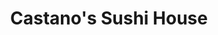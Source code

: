---
layout: place
title: "Castano's Sushi House"
permalink: /arkansas/searcy/castano-s-sushi-house.html
stateAbbr: AR
stateName: Arkansas
cityName: Searcy
place_id: ChIJzcx3f_Kp04cRQj3CZE2cHHY
photos:
  - name: >-
      places/ChIJzcx3f_Kp04cRQj3CZE2cHHY/photos/AeeoHcIluRSgdR244G2QFSzyO2blO6g4J1THmms50XW1ahQZJY6NhZIfWUztwPE7grmbrEnEg5zm8S00VxPAtDPu8aO52ySzOGGYO7gWlD1CqQKlb_JZMPEVWdr20bCguCYUPJ4PQSLEYmekJfk0Ua3zWDyFXQX4YleUjgkwXV5AeDxmMmCkGWoyxCzVkdCrBhlV33n4sxj3NunmZRADNS7hG8t1jI5QidfhZ738QEJP7hgnqihjdjeVs16dFg5hLH1tSoqkxjl0Wff2n82p9fuu2NDUW6k2Rmwh-9X0h2-dgNnnpg
    widthPx: 1808
    heightPx: 2048
    authorAttributions:
      - displayName: Castano's Sushi House
        uri: https://maps.google.com/maps/contrib/103983846922604219437
        photoUri: >-
          https://lh3.googleusercontent.com/a-/ALV-UjVUjs7vDJe11FJsDmhPDV_FyRzHWG45qeM09rvI4YlatHdhSaY=s100-p-k-no-mo
    flagContentUri: >-
      https://www.google.com/local/imagery/report/?cb_client=maps_api_places.places_api&image_key=!1e10!2sAF1QipMStZG5yzUZfRlS5iO5JhkdXWSxYQGfXpUcyUnH&hl=en-US
    googleMapsUri: >-
      https://www.google.com/maps/place//data=!3m4!1e2!3m2!1sAF1QipMStZG5yzUZfRlS5iO5JhkdXWSxYQGfXpUcyUnH!2e10!4m2!3m1!1s0x87d3a9f27f77cccd:0x761c9c4d64c23d42
  - name: >-
      places/ChIJzcx3f_Kp04cRQj3CZE2cHHY/photos/AeeoHcJjWcwi0OaqeEowsutAJAHYvG2U1d8fjRUIyrsTefUrsre4Gp6fVn1iIBfonrZbNlRolhyCdddJU5NehCw3XDE17Tww6aB1JPbe4uUdG9cgHE4U51vuTRqyl9bgHQ6ig-56Skw97Qo33TadZINmPOfHG5kf2c-dVSSnue1xJU3hqsd3K5d9hbKM_VWlFWolXX6NJN-yDbOBjam-416sTI9oZv8k8KT45LnSCOacJ_uGRjcZQalgLTkS9H2Ms9Mk4jWs_ls-r5-bNr651oFmCsO27XN3uaG1OR36jZjGPf01-w
    widthPx: 4032
    heightPx: 3024
    authorAttributions:
      - displayName: Castano's Sushi House
        uri: https://maps.google.com/maps/contrib/103983846922604219437
        photoUri: >-
          https://lh3.googleusercontent.com/a-/ALV-UjVUjs7vDJe11FJsDmhPDV_FyRzHWG45qeM09rvI4YlatHdhSaY=s100-p-k-no-mo
    flagContentUri: >-
      https://www.google.com/local/imagery/report/?cb_client=maps_api_places.places_api&image_key=!1e10!2sAF1QipPshWq3HfBmNrwKnU1TX3vZclVv3k3qE9tqIAlq&hl=en-US
    googleMapsUri: >-
      https://www.google.com/maps/place//data=!3m4!1e2!3m2!1sAF1QipPshWq3HfBmNrwKnU1TX3vZclVv3k3qE9tqIAlq!2e10!4m2!3m1!1s0x87d3a9f27f77cccd:0x761c9c4d64c23d42
  - name: >-
      places/ChIJzcx3f_Kp04cRQj3CZE2cHHY/photos/AeeoHcLYRY8fsjFu96fPNPubrhcJB_RzUOskZ0wIWM8jkBGYDFam2vLi6AGm2jSdta3s9GgaA8y3uRiuRhzqrHHoc-8JwXSZEoQmVdVUEP9J-he-oTYEBP3BHfA2AzdZJzPy_iqdwg84MD3B5OCvG9O9xDrhN_lbMIQgYN_z-Tkcpn3Abmu76qTh_oKXBdL8UI2MIS3PDLwq0MhjjXSck1WLLSU7FTSv9IdRiHu40ICNLDhvLNY9RnKhgEFayY6LzL4ftRkt9RGq1zDFxL8hLp-E-3dFifvt36LON8zfYYoIpe-5cWu2hLnLipMvHq3EkKTH36Is4F_lOM9pxd2rfkOV9O73FelQze-TBFaCH4QcHJAcoxkml9ie1p8VNtgMS8y6EE_IdEULEgAGgQ4i_oIfS9KMjV_GQvvot4U3wAom4VE-SdQ
    widthPx: 2992
    heightPx: 2992
    authorAttributions:
      - displayName: Alice's Lamb
        uri: https://maps.google.com/maps/contrib/106580167847372183153
        photoUri: >-
          https://lh3.googleusercontent.com/a-/ALV-UjVmSGoVEGy7SjZV8A0UUgU1rj9J9v15w3CWqPI5gJhN1NTNtLXfGA=s100-p-k-no-mo
    flagContentUri: >-
      https://www.google.com/local/imagery/report/?cb_client=maps_api_places.places_api&image_key=!1e10!2sCIHM0ogKEICAgMDwkJT7gwE&hl=en-US
    googleMapsUri: >-
      https://www.google.com/maps/place//data=!3m4!1e2!3m2!1sCIHM0ogKEICAgMDwkJT7gwE!2e10!4m2!3m1!1s0x87d3a9f27f77cccd:0x761c9c4d64c23d42
  - name: >-
      places/ChIJzcx3f_Kp04cRQj3CZE2cHHY/photos/AeeoHcLQdF_QDgFZ3phgzxNytcC0wgtrsM7yYYOx0aUVkFiU35ypSX2FBjJwMGwqcM_StJblKOFRSQfTWdaSVuqLAHlpEQL2m2dBG6XbQGytiflgXohaNfBxRWiBqF2qKg1ubeBY8ifPhaDx99OJmkBIwnTw2ZvLcST9Z6F4K7Y7H0eiAjqVnY6lrULMmhUdfvSgmSQZAIjCNx1i7ywQOrjUZb2jCw6NvC-L413t0chZfOGFVt_kArZvWUeA0NpSVAgfSMp2fPrhF_kmI0EaCh-ADx0MeDbh6zcmJjLSv6e7EgFk0g
    widthPx: 3006
    heightPx: 3809
    authorAttributions:
      - displayName: Castano's Sushi House
        uri: https://maps.google.com/maps/contrib/103983846922604219437
        photoUri: >-
          https://lh3.googleusercontent.com/a-/ALV-UjVUjs7vDJe11FJsDmhPDV_FyRzHWG45qeM09rvI4YlatHdhSaY=s100-p-k-no-mo
    flagContentUri: >-
      https://www.google.com/local/imagery/report/?cb_client=maps_api_places.places_api&image_key=!1e10!2sAF1QipOw5Wy5WN_5L_YFarDJQumpeqkY1ivWylUF2SRl&hl=en-US
    googleMapsUri: >-
      https://www.google.com/maps/place//data=!3m4!1e2!3m2!1sAF1QipOw5Wy5WN_5L_YFarDJQumpeqkY1ivWylUF2SRl!2e10!4m2!3m1!1s0x87d3a9f27f77cccd:0x761c9c4d64c23d42
  - name: >-
      places/ChIJzcx3f_Kp04cRQj3CZE2cHHY/photos/AeeoHcI1lBmX6AMkBcWih3geOEbB3YQTz0TDgAAsSAH2cwF8WxlwgB0oR4fYex7mZIgLL7ZFuGBACxJ194JZyQEWMkRAC7lkYsYzyBIxqf174gxkGTRyYH_EeftFuGrevlavUJNtvAuKcouZFZpGT7bfsA-QALE7wKW26msmA3ULHaXmpV_Wi9LhI7U9phfEEz5xY5ZqJVhTgbmK4vUJTLxSP-br7XjHn96E6qdP83UnOATIiHN-G1OIIPs_s_d9BszncQxh1rky9GDYRaZ_q3pA2tKY74ZtJDm09Ga9l1fYh3zD-2OBSXahjLQy6CP5om906CTy5m8xULDfpqzvaeunmddKtVqPe9EeFNrJFEjMED1dHax6jnXv18gAlDY85PdqjylnVNThb141AtV_xMt93qNj9mRAuhHs7mWPtNoMthxisxvY
    widthPx: 2992
    heightPx: 2992
    authorAttributions:
      - displayName: Alice's Lamb
        uri: https://maps.google.com/maps/contrib/106580167847372183153
        photoUri: >-
          https://lh3.googleusercontent.com/a-/ALV-UjVmSGoVEGy7SjZV8A0UUgU1rj9J9v15w3CWqPI5gJhN1NTNtLXfGA=s100-p-k-no-mo
    flagContentUri: >-
      https://www.google.com/local/imagery/report/?cb_client=maps_api_places.places_api&image_key=!1e10!2sCIHM0ogKEICAgIDPh8_i2gE&hl=en-US
    googleMapsUri: >-
      https://www.google.com/maps/place//data=!3m4!1e2!3m2!1sCIHM0ogKEICAgIDPh8_i2gE!2e10!4m2!3m1!1s0x87d3a9f27f77cccd:0x761c9c4d64c23d42
  - name: >-
      places/ChIJzcx3f_Kp04cRQj3CZE2cHHY/photos/AeeoHcLvasGThfoBHb4ruDS8uIZ4Mw4Ya5VYRChXjMNPkV_SCjPbRozLdZZiVnM9wY9rhwQBHE1xQpQ9ZQi79KP0__DUstK_kthOmF8MrtV8QYGkm2VH9nYi1E0Buvqgg9_6ErU9w67r3qXH_ABtA4DW9XP-A9BfYCAgMyYgske-ymF3wfqYIpVIPd5i_ule4sU4z0HwVbcbVFOfe6VJqKB_Nwiu0mtIcD95bkSL-7CBX_e-wtddVwDsXRWPsgVMJm-HKTsx0D6PCHr3N7CGMeWDDsZ7Zx5WrTnEWDGNxiLeZD1StA
    widthPx: 3023
    heightPx: 3589
    authorAttributions:
      - displayName: Castano's Sushi House
        uri: https://maps.google.com/maps/contrib/103983846922604219437
        photoUri: >-
          https://lh3.googleusercontent.com/a-/ALV-UjVUjs7vDJe11FJsDmhPDV_FyRzHWG45qeM09rvI4YlatHdhSaY=s100-p-k-no-mo
    flagContentUri: >-
      https://www.google.com/local/imagery/report/?cb_client=maps_api_places.places_api&image_key=!1e10!2sAF1QipOf71PmGHHj6VC7PkmSoGHKcWGajfi_2ugrpK5R&hl=en-US
    googleMapsUri: >-
      https://www.google.com/maps/place//data=!3m4!1e2!3m2!1sAF1QipOf71PmGHHj6VC7PkmSoGHKcWGajfi_2ugrpK5R!2e10!4m2!3m1!1s0x87d3a9f27f77cccd:0x761c9c4d64c23d42
  - name: >-
      places/ChIJzcx3f_Kp04cRQj3CZE2cHHY/photos/AeeoHcK9_t72Mqw0A4KwahdcfaqXlS_kpMssOGqQD7KcwXrOUAqOPRo-sc5vDGObGA0Jd4zTHFlx-Da_eWH2rj0cBb4dQoFYJ9ePttQ4prjJGenHygrkpOCl4HQYQqDkQ97pBX6Q6hi4-RMWlr_XCUQpC55L1NRe_sKhE9BSH262aXN_dqlKBOcg7ClSwqL6MnNxwUVjYAxARZKQdURRz7pWNjSLJgaxXmaImw6vRy_DQiUNRv2npz2_bsdzWNYs949iuVmlSO7--9gM69U3NWznKYg3v9G75CbKjNm1rQ-DgNPc7g3RaUJhlR7JD5HregfTXExAZvwL8Qq-qMnZBcD-JhmuZykRhF9l8NLQ7IyrKFYshaOOvPjMnGJcHrdY0JPDvvfhtd88F80B1AJYjuz_VtCWwEBemKCNI_k1WzLdff4twps
    widthPx: 4000
    heightPx: 3000
    authorAttributions:
      - displayName: Alice's Lamb
        uri: https://maps.google.com/maps/contrib/106580167847372183153
        photoUri: >-
          https://lh3.googleusercontent.com/a-/ALV-UjVmSGoVEGy7SjZV8A0UUgU1rj9J9v15w3CWqPI5gJhN1NTNtLXfGA=s100-p-k-no-mo
    flagContentUri: >-
      https://www.google.com/local/imagery/report/?cb_client=maps_api_places.places_api&image_key=!1e10!2sCIHM0ogKEICAgIDr3e7U9QE&hl=en-US
    googleMapsUri: >-
      https://www.google.com/maps/place//data=!3m4!1e2!3m2!1sCIHM0ogKEICAgIDr3e7U9QE!2e10!4m2!3m1!1s0x87d3a9f27f77cccd:0x761c9c4d64c23d42
  - name: >-
      places/ChIJzcx3f_Kp04cRQj3CZE2cHHY/photos/AeeoHcIzIFv6c1Nww3W3IX1Ao8jCP6C8rR9VPkZnL_bI_t8iSte7uYn2pWmJnTvqHrtVYaHRq0JpK6YBzaiAbWgYY9NVF_GJIa_z0PwjpHSFULOuI4UnH7BN21NeDYdsKbL8L_FW06igs2YPZot8RjINhKLz5X4S7cA8BuMe84E1svL2g_iR3KtQMamTYqNCktAIUzMF0g-mcTpvjPGM8PzFcsqr5Vf3zQxV4sIgGm2-_rRKXTUh7Rkb5M59-qDhNqnGhgvJCnlquwr9o1H9BIBPbB7BFVJD8IHlN0-ILItv8dWLAr42m4LJGTFWI0K5TnAb6NWnnGW3ebygjJIKGKm5wYghwMDnp6NQm20e8iGjP5tobZdwdVuue8PZHMvjQmKmkv-vjpeKSmFRZYyEYJ0RQ2NSyaJmondTcEIr85vLMUWapMpd
    widthPx: 3072
    heightPx: 4080
    authorAttributions:
      - displayName: Robin Machen
        uri: https://maps.google.com/maps/contrib/114717119440657708906
        photoUri: >-
          https://lh3.googleusercontent.com/a-/ALV-UjVpHNKwI7m-NCchq0u9_rups2TyInaAapTZifwMc4zyabVx9zmzkg=s100-p-k-no-mo
    flagContentUri: >-
      https://www.google.com/local/imagery/report/?cb_client=maps_api_places.places_api&image_key=!1e10!2sCIHM0ogKEICAgIC9odbT7AE&hl=en-US
    googleMapsUri: >-
      https://www.google.com/maps/place//data=!3m4!1e2!3m2!1sCIHM0ogKEICAgIC9odbT7AE!2e10!4m2!3m1!1s0x87d3a9f27f77cccd:0x761c9c4d64c23d42
  - name: >-
      places/ChIJzcx3f_Kp04cRQj3CZE2cHHY/photos/AeeoHcKFfVNpQfJkglqvLQeZdYOLePLkss6jP8yiwAkRrneRSxPKLj51q2xdAJgomnVbbDNol41mKahARtEd9_UTNKKlPmOJvOjCJSvnRLEyesakzIBfvh2oyu6Tg_lW7BHZ0_EmDCIevEvlun302VHZk2M_YrGdxeaandWJjStITXl6Wugcd9l6mopVhO6oVIjtXDFt6B8sq8si4_NAecxviB9gKM33MpzwuQpmmQYG7HhcNV__keIb-KupnVf0sC_6zCHUFTXsG34vzSbD-nv7yeBhxyfuVQbkY5QTBTMpSoYJ8cMKlP_JZ1ZXC9HazzKsiDhp5RMIJ2wGWhuaiiii1_BWtoc5iGkOcTyZQ39SaTKBKVp5U5eSZzPUrUFRFq7hUnlIUzm_82WHTLgclsL8UergYS3Jp6KmjNBWeJXvxViDeclh
    widthPx: 3000
    heightPx: 4000
    authorAttributions:
      - displayName: Alice's Lamb
        uri: https://maps.google.com/maps/contrib/106580167847372183153
        photoUri: >-
          https://lh3.googleusercontent.com/a-/ALV-UjVmSGoVEGy7SjZV8A0UUgU1rj9J9v15w3CWqPI5gJhN1NTNtLXfGA=s100-p-k-no-mo
    flagContentUri: >-
      https://www.google.com/local/imagery/report/?cb_client=maps_api_places.places_api&image_key=!1e10!2sCIHM0ogKEICAgIDbuoLv8gE&hl=en-US
    googleMapsUri: >-
      https://www.google.com/maps/place//data=!3m4!1e2!3m2!1sCIHM0ogKEICAgIDbuoLv8gE!2e10!4m2!3m1!1s0x87d3a9f27f77cccd:0x761c9c4d64c23d42
  - name: >-
      places/ChIJzcx3f_Kp04cRQj3CZE2cHHY/photos/AeeoHcKAkuafRM92ZdpSEo-FVi0YJqv653NNm3yuXjSPNmJRX0xB9kL5PJnSuOY4Cd8Xs6X_NGyrAlmis8pxnpal3OprdN2jJoEr26dxlz_Qe2WNAJ7URXaC3Paogfatj7EJo9-YnUvVY5pOlXlfusVm4brWweXOWYlCpEfLl4wq5EfunjdvD8E5Fp7jMBS6_4XpVJod9XKvanzEDqb0h0_YsZ5zaL3WHZ5cD4YB0uZxRXs29vrLFy8XpFOx7exMNzt6RTUh3H3ftYP28b-SD3zzgQmkO1Y5PNsjX3DEPkVPapWHcjn_l81fNlAZZr_JLDATGTZMQTu5BPQh_jBw2O2qlhYgDr8fT6PVELU10Fw6btgl3hP35gGPeS2KiI6f7L2vwgyMS-ny_WK7XvUJIbCl_O33mtMfHWH7P40PI61hE-VHZCez
    widthPx: 2992
    heightPx: 2992
    authorAttributions:
      - displayName: Alice's Lamb
        uri: https://maps.google.com/maps/contrib/106580167847372183153
        photoUri: >-
          https://lh3.googleusercontent.com/a-/ALV-UjVmSGoVEGy7SjZV8A0UUgU1rj9J9v15w3CWqPI5gJhN1NTNtLXfGA=s100-p-k-no-mo
    flagContentUri: >-
      https://www.google.com/local/imagery/report/?cb_client=maps_api_places.places_api&image_key=!1e10!2sCIHM0ogKEICAgMDwkJT7wwE&hl=en-US
    googleMapsUri: >-
      https://www.google.com/maps/place//data=!3m4!1e2!3m2!1sCIHM0ogKEICAgMDwkJT7wwE!2e10!4m2!3m1!1s0x87d3a9f27f77cccd:0x761c9c4d64c23d42
address: 2039 E Race Ave, Searcy, AR 72143, USA
street: 2039 E Race Ave
city: Searcy
state: AR
zip: '72143'
country: USA
neighborhood: null
latitude: '35.250263'
longitude: '-91.713077'
accessibility_options:
  wheelchairAccessibleParking: true
  wheelchairAccessibleEntrance: true
  wheelchairAccessibleSeating: true
business_status: OPERATIONAL
name: Castano's Sushi House
google_maps_links:
  directionsUri: >-
    https://www.google.com/maps/dir//''/data=!4m7!4m6!1m1!4e2!1m2!1m1!1s0x87d3a9f27f77cccd:0x761c9c4d64c23d42!3e0
  placeUri: https://maps.google.com/?cid=8510849252040260930
  writeAReviewUri: >-
    https://www.google.com/maps/place//data=!4m3!3m2!1s0x87d3a9f27f77cccd:0x761c9c4d64c23d42!12e1
  reviewsUri: >-
    https://www.google.com/maps/place//data=!4m4!3m3!1s0x87d3a9f27f77cccd:0x761c9c4d64c23d42!9m1!1b1
  photosUri: >-
    https://www.google.com/maps/place//data=!4m3!3m2!1s0x87d3a9f27f77cccd:0x761c9c4d64c23d42!10e5
primary_type: Sushi Restaurant
opening_hours:
  regular: null
  current: null
secondary_opening_hours:
  regular:
    weekdayDescriptions: null
    type: null
  current:
    weekdayDescriptions: null
    type: null
phone: (501) 268-8898
price_level: null
price_range: $10 &ndash; $20
rating: '4.8'
rating_count: 81
website: https://www.facebook.com/CastanosHouse?mibextid=LQQJ4d
description: null
reviews: null
parking_options: null
payment_options: null
allow_dogs: null
curbside_pickup: null
delivery: null
dine_in: null
good_for_children: null
good_for_groups: null
good_for_sports: null
live_music: null
menu_for_children: null
outdoor_seating: null
reservable: null
restroom: null
serves_beer: null
serves_breakfast: null
serves_brunch: null
serves_cocktails: null
serves_coffee: null
serves_dinner: null
serves_dessert: null
serves_lunch: null
serves_vegetarian_food: null
serves_wine: null
takeout: null

---